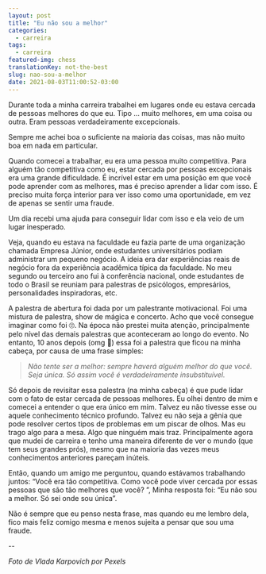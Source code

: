 ```yaml
---
layout: post
title: "Eu não sou a melhor"
categories:
  - carreira
tags:
  - carreira
featured-img: chess
translationKey: not-the-best
slug: nao-sou-a-melhor
date: 2021-08-03T11:00:52-03:00
---
```


Durante toda a minha carreira trabalhei em lugares onde eu estava cercada de pessoas melhores do que eu. Tipo ... muito melhores, em uma coisa ou outra. Eram pessoas verdadeiramente excepcionais.

Sempre me achei boa o suficiente na maioria das coisas, mas não muito boa em nada em particular.
<!--more-->
Quando comecei a trabalhar, eu era uma pessoa muito competitiva. Para alguém tão competitiva como eu, estar cercada por pessoas excepcionais era uma grande dificuldade. É incrível estar em uma posição em que você pode aprender com as melhores, mas é preciso aprender a lidar com isso. É preciso muita força interior para ver isso como uma oportunidade, em vez de apenas se sentir uma fraude.

Um dia recebi uma ajuda para conseguir lidar com isso e ela veio de um lugar inesperado.

Veja, quando eu estava na faculdade eu fazia parte de uma organização chamada Empresa Júnior, onde estudantes universitários podiam administrar um pequeno negócio. A ideia era dar experiências reais de negócio fora da experiência acadêmica típica da faculdade. No meu segundo ou terceiro ano fui à conferência nacional, onde estudantes de todo o Brasil se reuniam para palestras de psicólogos, empresários, personalidades inspiradoras, etc.

A palestra de abertura foi dada por um palestrante motivacional. Foi uma mistura de palestra, show de mágica e concerto. Acho que você consegue imaginar como foi 🙄. Na época não prestei muita atenção, principalmente pelo nível das demais palestras que aconteceram ao longo do evento. No entanto, 10 anos depois (omg 🤯) essa foi a palestra que ficou na minha cabeça, por causa de uma frase simples:

> *Não tente ser a melhor: sempre haverá alguém melhor do que você. Seja única. Só assim você é verdadeiramente insubstituível.* 

Só depois de revisitar essa palestra (na minha cabeça) é que pude lidar com o fato de estar cercada de pessoas melhores. Eu olhei dentro de mim e comecei a entender o que era único em mim. Talvez eu não tivesse esse ou aquele conhecimento técnico profundo. Talvez eu não seja a gênia que pode resolver certos tipos de problemas em um piscar de olhos. Mas eu trago algo para a mesa. Algo que ninguém mais traz. Principalmente agora que mudei de carreira e tenho uma maneira diferente de ver o mundo (que tem seus grandes prós), mesmo que na maioria das vezes meus conhecimentos anteriores pareçam inúteis.

Então, quando um amigo me perguntou, quando estávamos trabalhando juntos: “Você era tão competitiva. Como você pode viver cercada por essas pessoas que são tão melhores que você? ”, Minha resposta foi: “Eu não sou a melhor. Só sei onde sou única”.

Não é sempre que eu penso nesta frase, mas quando eu me lembro dela, fico mais feliz comigo mesma e menos sujeita a pensar que sou uma fraude.

--

*Foto de Vlada Karpovich por Pexels*
